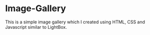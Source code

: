 # Image-Gallery
This is a simple image gallery which I created using HTML, CSS and Javascript similar to LightBox.
